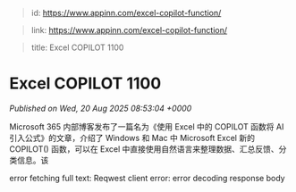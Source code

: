 > id: https://www.appinn.com/excel-copilot-function/

> link: https://www.appinn.com/excel-copilot-function/

> title: Excel COPILOT 1100

# Excel COPILOT 1100
_Published on Wed, 20 Aug 2025 08:53:04 +0000_

Microsoft 365 内部博客发布了一篇名为《使用 Excel 中的 COPILOT 函数将 AI 引入公式》的文章，介绍了 Windows 和 Mac 中 Microsoft Excel 新的 COPILOT() 函数，可以在 Excel 中直接使用自然语言来整理数据、汇总反馈、分类信息。该  
  

error fetching full text: Reqwest client error: error decoding response body

